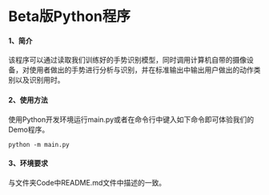 # Beta版Python程序

#### 1、简介

该程序可以通过读取我们训练好的手势识别模型，同时调用计算机自带的摄像设备，对使用者做出的手势进行分析与识别，并在标准输出中输出用户做出的动作类别以及识别用时。

#### 2、使用方法

使用Python开发环境运行main.py或者在命令行中键入如下命令即可体验我们的Demo程序。

```
python -m main.py
```

#### 3、环境要求

与文件夹Code中README.md文件中描述的一致。